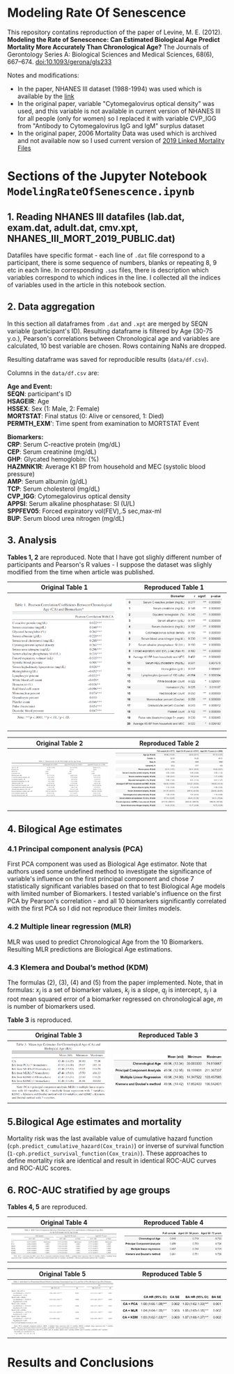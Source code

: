 # Modeling Rate Of Senescence
This repository contatins reproduction of the paper of Levine, M. E. (2012). **Modeling the Rate of Senescence: Can Estimated Biological Age Predict Mortality More Accurately Than Chronological Age?** The Journals of Gerontology Series A: Biological Sciences and Medical Sciences, 68(6), 667–674. [doi:10.1093/gerona/gls233](https://pubmed.ncbi.nlm.nih.gov/23213031/)

Notes and modifications:
- In the paper, NHANES III dataset (1988-1994) was used which is available by the [link](https://wwwn.cdc.gov/nchs/nhanes/nhanes3/datafiles.aspx)
- In the original paper, variable "Cytomegalovirus optical density" was used, and this variable is not available in current version of NHANES III for all people (only for women) so I replaced it with variable CVP_IGG from "Antibody to Cytomegalovirus IgG and IgM" surplus dataset
- In the original paper, 2006 Mortality Data was used which is archived and not available now so I used current version of [2019 Linked Mortality Files](https://www.cdc.gov/nchs/data-linkage/mortality-public.htm)

# Sections of the Jupyter Notebook ```ModelingRateOfSenescence.ipynb```

## 1. Reading NHANES III datafiles (lab.dat, exam.dat, adult.dat, cmv.xpt, NHANES_III_MORT_2019_PUBLIC.dat)
Datafiles have specific format - each line of ```.dat``` file correspond to a participant, there is some sequence of numbers, blanks or repeating 8, 9 etc in each line. In corresponding ```.sas``` files, there is description which variables correspond to which indices in the line. I collected all the indices of variables used in the article in this notebook section.

## 2. Data aggregation 
In this section all dataframes from ```.dat``` and ```.xpt``` are merged by SEQN variable (participant's ID). Resulting dataframe is filtered by Age (30-75 y.o.), Pearson's correlations between Chronological age and variables are calculated, 10 best variable are chosen. Rows containing NaNs are dropped.

Resulting dataframe was saved for reproducible results (```data/df.csv```).

Columns in the ```data/df.csv``` are:

**Age and Event:**
<br>**SEQN**: participant's ID
<br>**HSAGEIR**: Age
<br>**HSSEX**: Sex (1: Male, 2: Female)
<br>**MORTSTAT**: Final status (0: Alive or censored, 1: Died)
<br>**PERMTH_EXM**': Time spent from examination to MORTSTAT Event

**Biomarkers:**
<br>**CRP**: Serum C-reactive protein (mg/dL)
<br>**CEP**: Serum creatinine (mg/dL)
<br>**GHP**: Glycated hemoglobin: (%)
<br>**HAZMNK1R**: Average K1 BP from household and MEC (systolic blood pressure)
<br>**AMP**: Serum albumin (g/dL)
<br>**TCP**: Serum cholesterol (mg/dL)
<br>**CVP_IGG**: Cytomegalovirus optical density
<br>**APPSI**: Serum alkaline phosphatase:  SI (U/L)
<br>**SPPFEV05**: Forced expiratory vol(FEV),.5 sec,max-ml
<br>**BUP**: Serum blood urea nitrogen (mg/dL)

## 3. Analysis
**Tables 1, 2** are reproduced. Note that I have got slighly different number of participants and Pearson's R values - I suppose the dataset was slighly modified from the time when article was published. 

Original Table 1           |  Reproduced Table 1   
:-------------------------:|:-------------------------:
![](tables/table1_original.png)  |  ![](tables/table1_reproduced.png)


Original Table 2           |  Reproduced Table 2   
:-------------------------:|:-------------------------:
![](tables/table2_original.png)  |  ![](tables/table2_reproduced.png)

## 4. Bilogical Age estimates

### 4.1 Principal component analysis (PCA)
First PCA component was used as Biological Age estimator. Note that authors used some undefined method to investigate the significance of variable's influence on the first principal component and chose 7 statistically significant variables based on that to test Biological Age models with limited number of Biomarkers. I tested variable's influence on the first PCA by Pearson's correlation - and all 10 biomarkers significantly correlated with the first PCA so I did not reproduce their limites models.
### 4.2 Multiple linear regression (MLR)
MLR was used to predict Chronological Age from the 10 Biomarkers. Resulting MLR predictions are Biological Age estimations.
### 4.3 Klemera and Doubal’s method (KDM)
The formulas (2), (3), (4) and (5) from the paper implemented. Note, that in formulas: $x_j$ is a set of biomarker values, $k_j$ is a slope, $q_j$ is intercept, $s_j$ i a root mean squared error of a biomarker regressed on chronological age, $m$ is number of biomarkers used.

**Table 3** is reproduced.

Original Table 3           |  Reproduced Table 3   
:-------------------------:|:-------------------------:
![](tables/table3_original.png)  |  ![](tables/table3_reproduced.png)

## 5.Bilogical Age estimates and mortality
Mortality risk was the last available value of cumulative hazard function (```cph.predict_cumulative_hazard(Cox_train)```) or inverse of survival function (```1-cph.predict_survival_function(Cox_train)```). These approaches to define mortality risk are identical and result in identical ROC-AUC curves and ROC-AUC scores.

## 6. ROC-AUC stratified by age groups
**Tables 4, 5** are reproduced.

Original Table 4           |  Reproduced Table 4   
:-------------------------:|:-------------------------:
![](tables/table4_original.png)  |  ![](tables/table4_reproduced.png)

Original Table 5           |  Reproduced Table 5   
:-------------------------:|:-------------------------:
![](tables/table5_original.png)  |  ![](tables/table5_reproduced.png)

# Results and Conclusions
